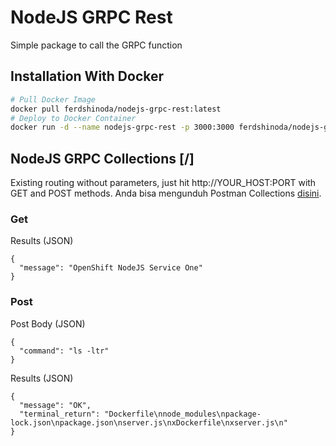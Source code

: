 # NodeJS GRPC Rest

Simple package to call the GRPC function

## Installation With Docker

```bash
# Pull Docker Image
docker pull ferdshinoda/nodejs-grpc-rest:latest
# Deploy to Docker Container
docker run -d --name nodejs-grpc-rest -p 3000:3000 ferdshinoda/nodejs-grpc-rest
```

## NodeJS GRPC Collections [/]

Existing routing without parameters, just hit http://YOUR_HOST:PORT with GET and POST methods. Anda bisa mengunduh Postman Collections [disini](https://www.getpostman.com/collections/50c1d1a510c0597406e7).

### Get

Results (JSON)

    {
      "message": "OpenShift NodeJS Service One"
    }
    
### Post

Post Body (JSON)

    {
      "command": "ls -ltr"
    }

Results (JSON)

    {
      "message": "OK",
      "terminal_return": "Dockerfile\nnode_modules\npackage-lock.json\npackage.json\nserver.js\nxDockerfile\nxserver.js\n"
    }
   
